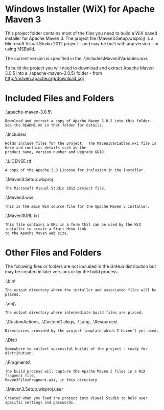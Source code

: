 Windows Installer (WiX) for Apache Maven 3
==========================================

This project folder contains most of the files you need to build a WiX based installer
for Apache Maven 3.  The project file (Maven3.Setup.wixproj) is a Microsoft Visual Studio 2012
project - and may be built with any version - or using MSBuild.

The current version is specified in the .\Includes\Maven3Variables.wxi.

To build the project you will need to download and extract Apache Maven 3.0.5 into a
.\apache-maven-3.0.5\ folder - from http://maven.apache.org/download.cgi

Included Files and Folders
==========================

.\apache-maven-3.0.5\

	Download and extract a copy of Apache Maven 3.0.5 into this folder.  See the README.md in that folder for details.

.\Includes\

	Holds include files for the project.  The Maven3Variables.wxi file is here and contains details such as the 
	product name, version number and Upgrade GUID.

.\LICENSE.rtf

	A copy of the Apache 2.0 License for inclusion in the Installer.

.\Maven3.Setup.wixproj

	The Microsoft Visual Studio 2012 project file.

.\Maven3.wxs

	This is the main WiX source file for the Apache Maven 3 installer.

.\Maven3URL.txt

	This file contains a URL in a form that can be used by the WiX installer to create a Start Menu link 
	to the Apache Maven web site.

Other Files and Folders
=======================

The following files or folders are not included in the GitHub distribution but may be created in later
versions or by the build process.

.\bin\

	The output directory where the installer and associated files will be placed.

.\obj\

	The output directory where intermediate build files are placed.

.\CustomActions\, .\CustomDialogs\, .\Lang\, .\Resources\

	Directories provided by the project template which I haven't yet used.

.\Dist\

	Somewhere to collect successful builds of the project - ready for distribution.

.\Fragments\

	The build process will capture the Apache Maven 3 files in a WiX fragment file, 
	Maven3FilesFragment.wxi, in this directory

.\Maven3.Setup.wixproj.user

	Created when you load the project into Visual Studio to hold user specific settings and passwords.
